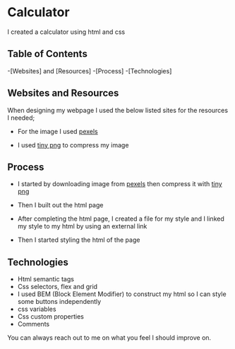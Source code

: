 # Calculator
I created a calculator using html and css

## Table of Contents
-[Websites] and [Resources]
-[Process]
-[Technologies]

## Websites and Resources
When designing my webpage I used the below listed sites for the resources I needed;
- For the image I used [pexels](https://www.pexels.com) 

- I used [tiny png](https://tinypng.com) to compress my image

## Process
- I started by downloading image from [pexels](https://www.pexels.com) then compress it with [tiny png](https://tinypng.com)

- Then I built out the html page

- After completing the html page, I created a file for my style and I linked my style to my html by using an external link

- Then I started styling the html of the page 

## Technologies
- Html semantic tags
- Css selectors, flex and grid
- I used BEM (Block Element Modifier) to construct my html so I can style some buttons independently
- css variables
- Css custom properties
- Comments


You can always reach out to me on what you feel I should improve on.